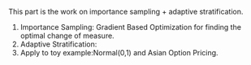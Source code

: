 This part is the work on importance sampling + adaptive stratification.
1. Importance Sampling: Gradient Based Optimization for finding the optimal change of measure.
2. Adaptive Stratification:
3. Apply to toy example:Normal(0,1) and Asian Option Pricing.
